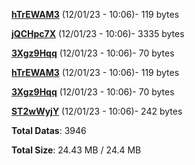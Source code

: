 [**hTrEWAM3**](/data/hTrEWAM3.txt) (12/01/23 - 10:06)- 119 bytes

[**jQCHpc7X**](/data/jQCHpc7X.txt) (12/01/23 - 10:06)- 3335 bytes

[**3Xgz9Hqq**](/data/3Xgz9Hqq.txt) (12/01/23 - 10:06)- 70 bytes

[**hTrEWAM3**](/data/hTrEWAM3.txt) (12/01/23 - 10:06)- 119 bytes

[**3Xgz9Hqq**](/data/3Xgz9Hqq.txt) (12/01/23 - 10:06)- 70 bytes

[**ST2wWyjY**](/data/ST2wWyjY.txt) (12/01/23 - 10:06)- 242 bytes

**Total Datas**: 3946

**Total Size**: 24.43 MB / 24.4 MB